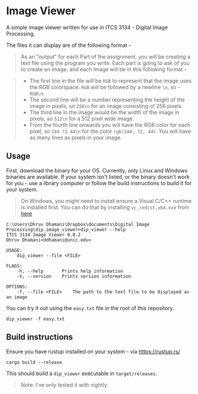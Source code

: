 # Image Viewer

A simple image viewer written for use in ITCS 3134 - Digital Image Processing.

The files it can display are of the following format -

> As an "output" for each Part of the assignment, you will be creating a text file using the program you write. Each part is going to ask of you to create an image, and each image will be in this following format -

> - The first line in the file will be `RGB` to represent that the image uses the RGB colorspace. `RGB` will be followed by a newline `\n`, so - `RGB\n`.
> - The second line will be a number representing the height of the image in pixels, so `256\n` for an image consisting of 256 pixels.
> - The third line in the image would be the width of the image in pixels, so `512\n` for a 512 pixel wide image.
> - From the fourth line onwards you will have the RGB color for each pixel, so `144 72 44\n` for the color `rgb(144, 72, 44)`. You will have as many lines as pixels in your image.

## Usage

First, download the binary for your OS. Currently, only Linux and Windows binaries are available. If your system isn't listed, or the binary doesn't work for you - use a library computer or follow the build instructions to build it for your system.

> On Windows, you might need to install ensure a Visual C/C++ runtime is installed first. You can do that by installing `vc_redist.x64.exe` from [here](https://support.microsoft.com/en-us/help/2977003/the-latest-supported-visual-c-downloads)

```$xslt
C:\Users\Dhruv Dhamani\Dropbox\documents\Digital Image Processing\dip_image_viewer>dip_viewer --help
ITCS 3134 Image Viewer 0.0.2
Dhruv Dhamani<ddhamani@uncc.edu>

USAGE:
    dip_viewer --file <FILE>

FLAGS:
    -h, --help       Prints help information
    -V, --version    Prints version information

OPTIONS:
    -f, --file <FILE>    The path to the text file to be displayed as an image
```

You can try it out using the `easy.txt` file in the root of this repository.

```$xslt
dip_viewer -f easy.txt
```

## Build instructions

Ensure you have rustup installed on your system - via https://rustup.rs/

```$xslt
cargo build --release
```

This should build a `dip_viewer` executable in `target/releases`.

> Note: I've only tested it with nightly.
